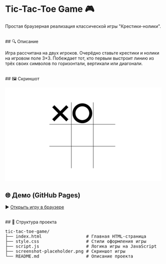 # Tic-Tac-Toe Game 🎮

Простая браузерная реализация классической игры "Крестики-нолики".

<br>
## 🔍 Описание

Игра рассчитана на двух игроков. Очерёдно ставьте крестики и нолики на игровом поле 3×3. Побеждает тот, кто первым выстроит линию из трёх своих символов по горизонтали, вертикали или диагонали.

<br>
## 🖼 Скриншот

![Скриншот игры](./screenshot-placeholder.png)
<br>
## 🌐 Демо (GitHub Pages)

▶️ [Открыть игру в браузере](https://arturyeszhanov.github.io/tic-tac-toe-game/)

<br>
## 📁 Структура проекта
<pre lang="markdown">
tic-tac-toe-game/
├── index.html                 # Главная HTML-страница
├── style.css                  # Стили оформления игры
├── script.js                  # Логика игры на JavaScript
├── screenshot-placeholder.png # Скриншот игры
└── README.md                  # Описание проекта
</pre>